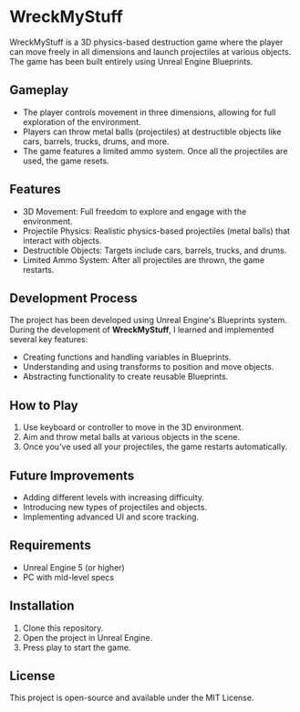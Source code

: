 # WreckMyStuff

WreckMyStuff is a 3D physics-based destruction game where the player can move freely in all dimensions and launch projectiles at various objects. The game has been built entirely using Unreal Engine Blueprints.

## Gameplay
- The player controls movement in three dimensions, allowing for full exploration of the environment.
- Players can throw metal balls (projectiles) at destructible objects like cars, barrels, trucks, drums, and more.
- The game features a limited ammo system. Once all the projectiles are used, the game resets.

## Features
- 3D Movement: Full freedom to explore and engage with the environment.
- Projectile Physics: Realistic physics-based projectiles (metal balls) that interact with objects.
- Destructible Objects: Targets include cars, barrels, trucks, and drums.
- Limited Ammo System: After all projectiles are thrown, the game restarts.

## Development Process
The project has been developed using Unreal Engine's Blueprints system. During the development of **WreckMyStuff**, I learned and implemented several key features:
- Creating functions and handling variables in Blueprints.
- Understanding and using transforms to position and move objects.
- Abstracting functionality to create reusable Blueprints.

## How to Play
1. Use keyboard or controller to move in the 3D environment.
2. Aim and throw metal balls at various objects in the scene.
3. Once you've used all your projectiles, the game restarts automatically.

## Future Improvements
- Adding different levels with increasing difficulty.
- Introducing new types of projectiles and objects.
- Implementing advanced UI and score tracking.

## Requirements
- Unreal Engine 5 (or higher)
- PC with mid-level specs

## Installation
1. Clone this repository.
2. Open the project in Unreal Engine.
3. Press play to start the game.

## License
This project is open-source and available under the MIT License.

 
